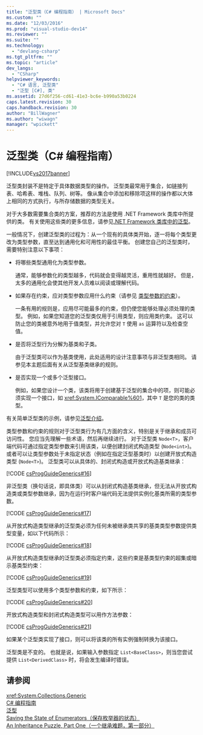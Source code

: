 ```yaml
---
title: "泛型类（C# 编程指南） | Microsoft Docs"
ms.custom: ""
ms.date: "12/03/2016"
ms.prod: "visual-studio-dev14"
ms.reviewer: ""
ms.suite: ""
ms.technology: 
  - "devlang-csharp"
ms.tgt_pltfrm: ""
ms.topic: "article"
dev_langs: 
  - "CSharp"
helpviewer_keywords: 
  - "C# 语言, 泛型类"
  - "泛型 [C#], 类"
ms.assetid: 27d6f256-cd61-41e3-bc6e-b990a53b0224
caps.latest.revision: 30
caps.handback.revision: 30
author: "BillWagner"
ms.author: "wiwagn"
manager: "wpickett"
---
```

# 泛型类（C# 编程指南）
[!INCLUDE[vs2017banner](../../../csharp/includes/vs2017banner.md)]

泛型类封装不是特定于具体数据类型的操作。  泛型类最常用于集合，如链接列表、哈希表、堆栈、队列、树等。  像从集合中添加和移除项这样的操作都以大体上相同的方式执行，与所存储数据的类型无关。  
  
 对于大多数需要集合类的方案，推荐的方法是使用 .NET Framework 类库中所提供的类。  有关使用这些类的更多信息，请参见[.NET Framework 类库中的泛型](../../../csharp/programming-guide/generics/generics-in-the-net-framework-class-library.md)。  
  
 一般情况下，创建泛型类的过程为：从一个现有的具体类开始，逐一将每个类型更改为类型参数，直至达到通用化和可用性的最佳平衡。  创建您自己的泛型类时，需要特别注意以下事项：  
  
-   将哪些类型通用化为类型参数。  
  
     通常，能够参数化的类型越多，代码就会变得越灵活，重用性就越好。  但是，太多的通用化会使其他开发人员难以阅读或理解代码。  
  
-   如果存在约束，应对类型参数应用什么约束（请参见 [类型参数的约束](../../../csharp/programming-guide/generics/constraints-on-type-parameters.md)）。  
  
     一条有用的规则是，应用尽可能最多的约束，但仍使您能够处理必须处理的类型。  例如，如果您知道您的泛型类仅用于引用类型，则应用类约束。  这可以防止您的类被意外地用于值类型，并允许您对 `T` 使用 `as` 运算符以及检查空值。  
  
-   是否将泛型行为分解为基类和子类。  
  
     由于泛型类可以作为基类使用，此处适用的设计注意事项与非泛型类相同。  请参见本主题后面有关从泛型基类继承的规则。  
  
-   是否实现一个或多个泛型接口。  
  
     例如，如果您设计一个类，该类将用于创建基于泛型的集合中的项，则可能必须实现一个接口，如 <xref:System.IComparable%601>，其中 `T` 是您的类的类型。  
  
 有关简单泛型类的示例，请参见[泛型介绍](../../../csharp/programming-guide/generics/introduction-to-generics.md)。  
  
 类型参数和约束的规则对于泛型类行为有几方面的含义，特别是关于继承和成员可访问性。  您应当先理解一些术语，然后再继续进行。  对于泛型类 `Node<T>`，客户端代码可通过指定类型参数来引用该类，以便创建封闭式构造类型 \(`Node<int>`\)。  或者可以让类型参数处于未指定状态（例如在指定泛型基类时）以创建开放式构造类型 \(`Node<T>`\)。  泛型类可以从具体的、封闭式构造或开放式构造基类继承：  
  
 [!CODE [csProgGuideGenerics#16](../CodeSnippet/VS_Snippets_VBCSharp/csProgGuideGenerics#16)]  
  
 非泛型类（换句话说，即具体类）可以从封闭式构造基类继承，但无法从开放式构造类或类型参数继承，因为在运行时客户端代码无法提供实例化基类所需的类型参数。  
  
 [!CODE [csProgGuideGenerics#17](../CodeSnippet/VS_Snippets_VBCSharp/csProgGuideGenerics#17)]  
  
 从开放式构造类型继承的泛型类必须为任何未被继承类共享的基类类型参数提供类型变量，如以下代码所示：  
  
 [!CODE [csProgGuideGenerics#18](../CodeSnippet/VS_Snippets_VBCSharp/csProgGuideGenerics#18)]  
  
 从开放式构造类型继承的泛型类必须指定约束，这些约束是基类型约束的超集或暗示基类型约束：  
  
 [!CODE [csProgGuideGenerics#19](../CodeSnippet/VS_Snippets_VBCSharp/csProgGuideGenerics#19)]  
  
 泛型类型可以使用多个类型参数和约束，如下所示：  
  
 [!CODE [csProgGuideGenerics#20](../CodeSnippet/VS_Snippets_VBCSharp/csProgGuideGenerics#20)]  
  
 开放式构造类型和封闭式构造类型可以用作方法参数：  
  
 [!CODE [csProgGuideGenerics#21](../CodeSnippet/VS_Snippets_VBCSharp/csProgGuideGenerics#21)]  
  
 如果某个泛型类实现了接口，则可以将该类的所有实例强制转换为该接口。  
  
 泛型类是不变的。  也就是说，如果输入参数指定 `List<BaseClass>`，则当您尝试提供 `List<DerivedClass>` 时，将会发生编译时错误。  
  
## 请参阅  
 <xref:System.Collections.Generic>   
 [C\# 编程指南](../../../csharp/programming-guide/index.md)   
 [泛型](../../../csharp/programming-guide/generics/index.md)   
 [Saving the State of Enumerators（保存枚举器的状态）](http://go.microsoft.com/fwlink/?LinkId=112390)   
 [An Inheritance Puzzle, Part One（一个继承难题，第一部分）](http://go.microsoft.com/fwlink/?LinkId=112380)